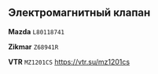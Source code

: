 ## Электромагнитный клапан

__Mazda__ `L80118741`

__Zikmar__ `Z68941R`

__VTR__ `MZ1201CS` https://vtr.su/mz1201cs
